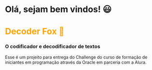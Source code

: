 # Olá, sejam bem vindos! 😃

<h1 style="color:orange">Decoder Fox 🦊</h1>

<h3>O codificador e decodificador de textos</h3>

<span>Esse é um projeito para entrega do Challenge do curso de formação de iniciantes em programação através da Oracle em parceria com a Alura.</span>


